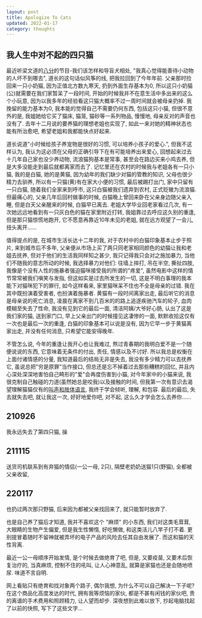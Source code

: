 ```yaml
---
layout: post
title: Apologize To Cats
updated: 2022-01-17
category: thoughts
---
```


## 我人生中对不起的四只猫

最近听梁文道的[八分](https://vistopia.com.cn)的节目-我们该怎样和导盲犬相处, "我真心觉得能善待小动物的人坏不到哪去", 道长的这句话似风筝的线, 把我拉回到了今年年前. 父亲那时捡回来一只小奶猫, 因为正值北方数九寒天, 扔到外面生存基本为0, 所以这只小奶猫(公)就需要在我们家暂呆了一段时间, 开始的时候我并不在意生活中多出来的这么个小玩意, 因为以我多年的经验看这只猫大概率不过一周时间就会被母亲扔掉. 我挽留的能力基本为0, 我本能的觉得自己不需要仍何东西, 包括这只小猫, 但很不意外的是, 我姐她给它买了猫床, 猫笼, 猫砂等一系列物品, 慢慢地, 母亲反对的声音也没有了. 去年十二月说的要养猫的理想老姐也实现了, 如此一来对她的精神状态也能有所治愈吧, 希望老姐和我都能快点好起来.

道长说道"小时候给孩子养宠物是很好的习惯, 可以培养小孩子的爱心.", 但我不这样认为, 我认为这必须在父母的正确引导下在有可能培养出来爱心, 回想起来过去十几年自己家也没少养动物, 流浪猫狗基本是常事, 甚至会在路边买来小鸡去养, 但是大多没能走到最后就都离家而去了. 记忆里还在农村的时候我与老姐各有一只小猫, 我的是白猫, 她的是黄猫, 因为幼年的我们缺少对猫的管教的知识, 父母也很少精力去驯养, 所以有一只猫(黄)有在家大小便的习惯, 最后被踢打出门, 家中只留有一只白猫, 随着我们全家来到呼市, 这只白猫被我们遗弃到农村, 正式贬辙为流浪猫. 但最痛心的, 父亲几年后回村做事的时候, 白猫晚上曾回来卧在父亲身边随父亲入睡, 但是白天父亲醒来的时候, 白猫早已离去. 老姐大学毕业回老家看过几次, 有一次她远远地看到有一只灰白色的猫在家里附近打转, 我姐靠过去呼应这久别的重逢, 但是那只猫惊慌地跑开, 它不愿意再靠近10年未见的老姐, 就在远方观望了一会儿, 扭头离开......

值得提点的是, 在城市生活长达十二年的我, 对于农村中的白猫印象基本止步于照片, 来到城市后不多年, 父亲便从市场上买了两只同老家相同颜色的幼猫让我和老姐去抚养, 但对于他们的生活我同样知之甚少, 我只记得我只会对之施加暴力, 当他们不随我的意志所动的时候, 我选择暴力对他们: 往墙上摔打, 吊在半空, 撕扯四肢, 我像是个没有人性的施暴者强迫猫咪接受我的所谓的"疼爱", 虽然电影中这样的情节常常被我们嗔笑与发指, 但这如实是过去所发生的一切, 这是不明白事理的我本能下对猫咪犯下的罪行, 如今这样看来, 家里猫咪呆不住也不全是母亲的过错. 我在其中既扮演着受害者, 也扮演着施暴者. 黄猫有一段时间离家出走, 最后听它的消息是母亲说的死亡消息, 凌晨在离家不到几百米的的路上追逐疾驰汽车的轮子, 血肉模糊至失去了性命, 我没有见到它的最后一面, 清洁阿姨/大爷好心肠, 认出了这是我们家的猫, 送到家门口, 早上父亲出门的时候撞见这凄惨的一面, 默默收拾这仅有一次也是最后一次的重逢, 白猫的印象基本可以说是没有, 因为它早一步于黄猫离家出走, 并没有任何消息, 只希望它能安得晚年.

不管怎么说, 今年的重逢让我开心也让我难过, 熬过青春期的我明白爱不是一个随便说说的东西, 它意味着无条件的付出, 责任, 情感以及不讨好. 所以我总是权衡在上面付诸情感的分量, 我知道最后的结局无非是失去, 我没有多少精力可以去抚养它, 虽说总把"穷是原罪"当作接口, 但总还是忘不掉着过去那些糟糕的回忆, 并且内心深处深深地害怕自己畸形的"爱"会再度伤害到小猫, 对今年家中的小猫来说, 我很克制自己触碰的力道(虽然她总是咬我)以及接触的时间, 但我第一次有意识去渴望理解猫猫仅有的[叫声和肢体语言](https://www.zhihu.com/question/23816740), 我终于学会倾听, 理解, 和包容. 最后的最后, 失去就失去吧, 就让我这一次, 好好地爱你吧, 对不起, 这么久才学会怎么去养你......

## 210926 

我永远失去了第四只猫, 操

## 211115

送货司机联系到有弃猫的情侣(一公一母, 2只), 隔壁老奶奶送猫1只(野猫), 全都被父亲收留, 

## 220117

也扔过两次那只野猫, 后来因为都被父亲找回来了, 就只能暂时放弃了.

也是自己养了猫后才知道, 我并不喜欢这个 "麻烦" 的小东西, 我们对这类毛茸茸, 大眼睛的生物产生偏爱, 但是我生性懒惰, 好吃懒做, 和这类活儿八竿子打不着. 更别提冒着随时不留神就被弄坏的电子产品的风险去任其自由发展了. 而这和猫的天性背离.

最近一公一母顺序开始发情, 是个时候去做绝育了吧, 但是, 又要疫苗, 又要术后恢复治疗的, 当真麻烦, 控制不住的吼叫, 让人心神意乱, 就算是家猫也还是会随地喷尿. 味道不言自明. 

网上看贴只有绝育和找对象两个路子, 偶尔我想, 为什么不可以自己解决一下子呢? 在这个商品化高度发达的时代, 拥有我等烦恼的家伙, 都是不甚有闲钱的家伙吧, 贵的离谱的手术费用和照顾精力, 让人望而却步. 深夜想到此难以放下, 抄起电脑找起了以前的快照, 写下了这些文字...

